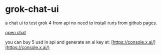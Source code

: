 # grok-chat-ui
a chat ui to test grok 4 from api no need to install runs from github pages.


[open chat](https://shimondoodkin.github.io/grok-chat-ui/index.html)


you can buy 5 usd in api and generate an ai key at: [https://console.x.ai/](https://console.x.ai/)
